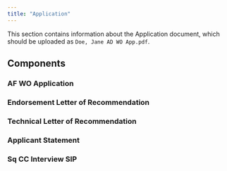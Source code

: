 ```yaml
---
title: "Application"
---
```


This section contains information about the Application document, which should be uploaded as `Doe, Jane AD WO App.pdf`.

## Components

### AF WO Application

### Endorsement Letter of Recommendation

### Technical Letter of Recommendation

### Applicant Statement

### Sq CC Interview SIP
